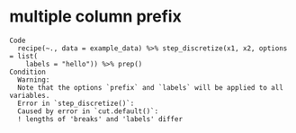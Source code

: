# multiple column prefix

    Code
      recipe(~., data = example_data) %>% step_discretize(x1, x2, options = list(
        labels = "hello")) %>% prep()
    Condition
      Warning:
      Note that the options `prefix` and `labels` will be applied to all variables.
      Error in `step_discretize()`:
      Caused by error in `cut.default()`:
      ! lengths of 'breaks' and 'labels' differ


